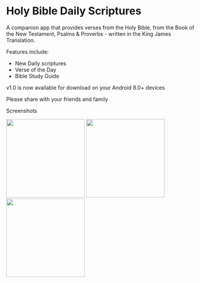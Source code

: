 # 
# Holy Bible Daily Scriptures

A companion app that provides verses from the Holy Bible, from the Book of the New Testament, Psalms & Proverbs - written in the King James Translation.

Features include:

- New Daily scriptures
- Verse of the Day
- Bible Study Guide


v1.0 is now available for download on your Android 8.0+ devices 

Please share with your friends and family

Screenshots

<p>
  <img src="https://user-images.githubusercontent.com/63581689/89396860-006b5b00-d707-11ea-957a-9d2e42097893.png" width="210">
  <img src="https://user-images.githubusercontent.com/63581689/89397261-8e474600-d707-11ea-9677-fd70f05fb7cc.png" width="210">
  <img src="https://user-images.githubusercontent.com/63581689/89397357-a9b25100-d707-11ea-8c52-cb8481e11193.png" width="210">
</p>
